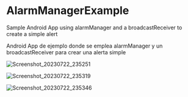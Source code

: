 # AlarmManagerExample

Sample Android App using alarmManager and a broadcastReceiver to create a simple alert

Android App de ejemplo donde se emplea alarmManager y un broadcastReceiver para crear una alerta simple

![Screenshot_20230722_235251](https://github.com/josrangel/AlarmManagerExample/assets/60962053/3099b184-e7ea-4052-8eda-b3729d90f074)

![Screenshot_20230722_235319](https://github.com/josrangel/AlarmManagerExample/assets/60962053/22a7e739-08ca-4ba6-a13a-e49094c87651)

![Screenshot_20230722_235346](https://github.com/josrangel/AlarmManagerExample/assets/60962053/41ee6092-693a-4049-98e4-7082e3c4c2b2)
